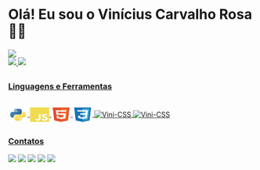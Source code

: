 <h1 text-align="center">Olá! Eu sou o Vinícius Carvalho Rosa 👋🏼</h1>
<img align='center' width='80%' src="https://64.media.tumblr.com/9348a3347757267167ed4b81dafbf430/tumblr_npvj6c8Qhz1rgda2fo2_500.gifv">
 <div>
  <a href="https://github.com/VinxciusRosa">
  <img height="180em" src="https://github-readme-stats.vercel.app/api?username=VinxciusRosa&show_icons=true&theme=dark&include_all_commits=true&count_private=true"/>
  <img height="180em" src="https://github-readme-stats.vercel.app/api/top-langs/?username=VinxciusRosa&layout=compact&langs_count=7&theme=dark"/>
 </div>
 
 ##
 
 <h3>Linguagens e Ferramentas</h3>
  
 <div style="display: inline_block"><br>
  <img align="center" alt="Vini-Python" height="30" width="40" src="https://raw.githubusercontent.com/devicons/devicon/master/icons/python/python-original.svg">
  <img align="center" alt="Vini-Js" height="30" width="40" src="https://raw.githubusercontent.com/devicons/devicon/master/icons/javascript/javascript-plain.svg">
  <img align="center" alt="Vini-HTML" height="30" width="40" src="https://raw.githubusercontent.com/devicons/devicon/master/icons/html5/html5-original.svg">
  <img align="center" alt="Vini-CSS" height="30" width="40" src="https://raw.githubusercontent.com/devicons/devicon/master/icons/css3/css3-original.svg">
  <img align="center" alt="Vini-CSS" height="30" width="40" src="https://cdn.jsdelivr.net/gh/devicons/devicon/icons/c/c-original.svg">
  <img align="center" alt="Vini-CSS" height="30" width="40" src="https://cdn.jsdelivr.net/gh/devicons/devicon/icons/linux/linux-original.svg">
 </div>
 
##
  <h3>Contatos</h3>
   <div> 
    <a href="https://www.youtube.com/c/UmaDosedeCiência" target="_blank"><img src="https://img.shields.io/badge/YouTube-FF0000?style=for-the-badge&logo=youtube&logoColor=white" target="_blank"></a>
     <a href="https://www.linkedin.com/in/vinicius-carvalho-rosa" target="_blank"><img src="https://img.shields.io/badge/-LinkedIn-%230077B5?style=for-the-badge&logo=linkedin&logoColor=white" target="_blank"></a>  
    <a href="https://www.facebook.com/vinxcin" target="_blank"><img src="https://img.shields.io/badge/Facebook-1877F2?style=for-the-badge&logo=facebook&logoColor=white" target="_blank"></a>
      <a href="https://instagram.com/vinxcin" target="_blank"><img src="https://img.shields.io/badge/-Instagram-%23E4405F?style=for-the-badge&logo=instagram&logoColor=white" target="_blank"></a>
    <a href = "mailto:v.rosa@aluno.ifsp.edu.br"><img src="https://img.shields.io/badge/Gmail-D14836?style=for-the-badge&logo=gmail&logoColor=white" target="_blank"></a>
   </div>
